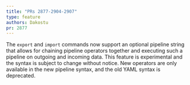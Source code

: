 ```yaml
---
title: "PRs 2877-2904-2907"
type: feature
authors: Dakostu
pr: 2877
---
```


The `export` and `import` commands now support an optional pipeline string
that allows for chaining pipeline operators together and executing such a
pipeline on outgoing and incoming data. This feature is experimental and the
syntax is subject to change without notice. New operators are only available in
the new pipeline syntax, and the old YAML syntax is deprecated.
